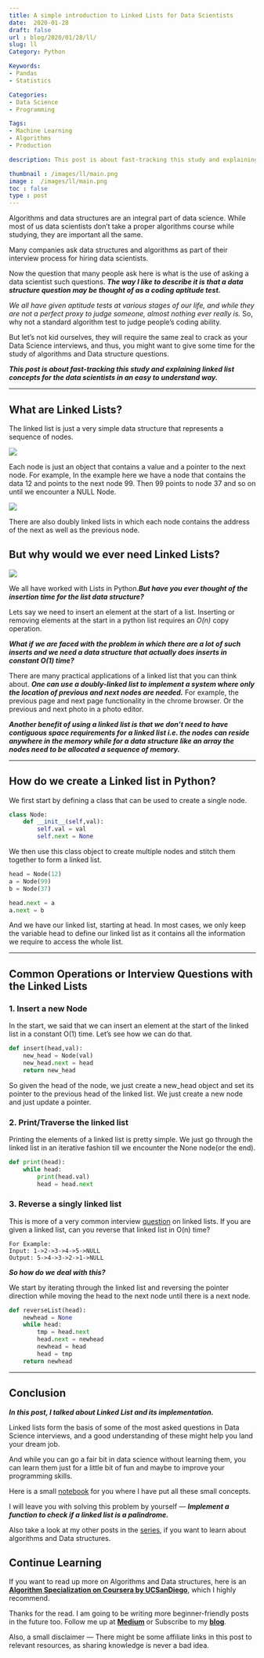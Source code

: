 ```yaml
---
title: A simple introduction to Linked Lists for Data Scientists
date:  2020-01-28
draft: false
url : blog/2020/01/28/ll/
slug: ll
Category: Python

Keywords:
- Pandas
- Statistics

Categories:
- Data Science
- Programming

Tags:
- Machine Learning
- Algorithms
- Production

description: This post is about fast-tracking this study and explaining linked list concepts for the data scientists in an easy to understand way

thumbnail : /images/ll/main.png
image :  /images/ll/main.png
toc : false
type : post
---
```



Algorithms and data structures are an integral part of data science. While most of us data scientists don’t take a proper algorithms course while studying, they are important all the same.

Many companies ask data structures and algorithms as part of their interview process for hiring data scientists.

Now the question that many people ask here is what is the use of asking a data scientist such questions. ***The way I like to describe it is that a data structure question may be thought of as a coding aptitude test.***

*We all have given aptitude tests at various stages of our life, and while they are not a perfect proxy to judge someone, almost nothing ever really is.* So, why not a standard algorithm test to judge people’s coding ability.

But let’s not kid ourselves, they will require the same zeal to crack as your Data Science interviews, and thus, you might want to give some time for the study of algorithms and Data structure questions.

***This post is about fast-tracking this study and explaining linked list concepts for the data scientists in an easy to understand way.***


---


## What are Linked Lists?

The linked list is just a very simple data structure that represents a sequence of nodes.

![](/images/ll/0.png)

Each node is just an object that contains a value and a pointer to the next node. For example, In the example here we have a node that contains the data 12 and points to the next node 99. Then 99 points to node 37 and so on until we encounter a NULL Node.

![](/images/ll/1.png)

There are also doubly linked lists in which each node contains the address of the next as well as the previous node.

## But why would we ever need Linked Lists?

![](/images/ll/2.png)

We all have worked with Lists in Python.***But have you ever thought of the insertion time for the list data structure?***

Lets say we need to insert an element at the start of a list. Inserting or removing elements at the start in a python list requires an *O(n)* copy operation.

***What if we are faced with the problem in which there are a lot of such inserts and we need a data structure that actually does inserts in constant O(1) time?***

There are many practical applications of a linked list that you can think about. ***One can use a doubly-linked list to implement a system where only the location of previous and next nodes are needed.*** For example, the previous page and next page functionality in the chrome browser. Or the previous and next photo in a photo editor.

***Another benefit of using a linked list is that we don’t need to have contiguous space requirements for a linked list i.e. the nodes can reside anywhere in the memory while for a data structure like an array the nodes need to be allocated a sequence of memory.***

---

## How do we create a Linked list in Python?

We first start by defining a class that can be used to create a single node.

```py
class Node:
    def __init__(self,val):
        self.val = val
        self.next = None
```
We then use this class object to create multiple nodes and stitch them together to form a linked list.

```py
head = Node(12)
a = Node(99)
b = Node(37)

head.next = a
a.next = b
```
And we have our linked list, starting at head. In most cases, we only keep the variable head to define our linked list as it contains all the information we require to access the whole list.

---

## Common Operations or Interview Questions with the Linked Lists

### 1. Insert a new Node

In the start, we said that we can insert an element at the start of the linked list in a constant O(1) time. Let’s see how we can do that.

```py
def insert(head,val):
    new_head = Node(val)
    new_head.next = head
    return new_head
```

So given the head of the node, we just create a new_head object and set its pointer to the previous head of the linked list. We just create a new node and just update a pointer.

### 2. Print/Traverse the linked list

Printing the elements of a linked list is pretty simple. We just go through the linked list in an iterative fashion till we encounter the None node(or the end).

```py
def print(head):
    while head:
        print(head.val)
        head = head.next
```

### 3. Reverse a singly linked list

This is more of a very common interview [question](https://leetcode.com/problems/reverse-linked-list) on linked lists. If you are given a linked list, can you reverse that linked list in O(n) time?

    For Example:
    Input: 1->2->3->4->5->NULL
    Output: 5->4->3->2->1->NULL

***So how do we deal with this?***

We start by iterating through the linked list and reversing the pointer direction while moving the head to the next node until there is a next node.

```py
def reverseList(head):
    newhead = None
    while head:
        tmp = head.next
        head.next = newhead
        newhead = head
        head = tmp
    return newhead
```

---

## Conclusion

***In this post, I talked about Linked List and its implementation.***

Linked lists form the basis of some of the most asked questions in Data Science interviews, and a good understanding of these might help you land your dream job.

And while you can go a fair bit in data science without learning them, you can learn them just for a little bit of fun and maybe to improve your programming skills.

Here is a small [notebook](https://www.kaggle.com/mlwhiz/linked-list-code-sample) for you where I have put all these small concepts.

I will leave you with solving this problem by yourself — ***Implement a function to check if a linked list is a palindrome.***

Also take a look at my other posts in the [series](https://towardsdatascience.com/tagged/algorithms-interview), if you want to learn about algorithms and Data structures.

## Continue Learning

If you want to read up more on Algorithms and Data structures, here is an [**Algorithm Specialization on Coursera by UCSanDiego**](https://click.linksynergy.com/deeplink?id=lVarvwc5BD0&mid=40328&murl=https%3A%2F%2Fwww.coursera.org%2Fspecializations%2Fdata-structures-algorithms), which I highly recommend.

Thanks for the read. I am going to be writing more beginner-friendly posts in the future too. Follow me up at [**Medium**](https://medium.com/@rahul_agarwal?source=post_page---------------------------) or Subscribe to my [**blog**](https://mlwhiz.ck.page/a9b8bda70c).

Also, a small disclaimer — There might be some affiliate links in this post to relevant resources, as sharing knowledge is never a bad idea.
